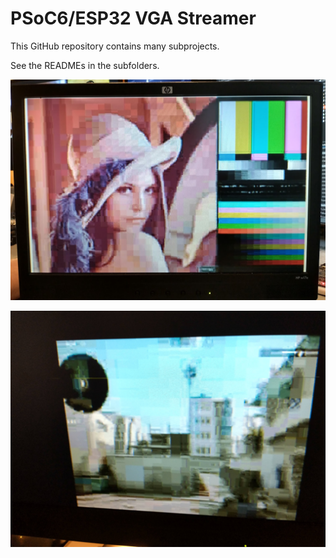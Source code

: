 # PSoC6/ESP32 VGA Streamer 

This GitHub repository contains many subprojects. 

See the READMEs in the subfolders.

![Alt text](images/FullResolutionVGATest.jpg?raw=true "Full Resolution VGA Test")

![Alt text](images/StreamResolution.jpg?raw=true "Low Resolution Realtime Video Stream @ 30FPS")
